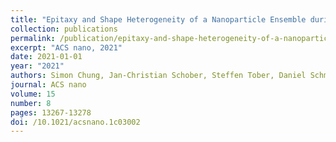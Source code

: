 ```yaml
---
title: "Epitaxy and Shape Heterogeneity of a Nanoparticle Ensemble during Redox Cycles"
collection: publications
permalink: /publication/epitaxy-and-shape-heterogeneity-of-a-nanoparticle-ensemble-d/
excerpt: "ACS nano, 2021"
date: 2021-01-01
year: "2021"
authors: Simon Chung, Jan-Christian Schober, Steffen Tober, Daniel Schmidt, Azat Khadiev, Dmitri V Novikov, Vedran Vonk, Andreas Stierle
journal: ACS nano
volume: 15
number: 8
pages: 13267-13278
doi: /10.1021/acsnano.1c03002
---
```

